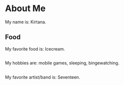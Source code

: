 # About Me
My name is: Kirtana.

## Food
My favorite food is: Icecream.

## 
My hobbies are: mobile games, sleeping, bingewatching.

##
My favorite artist/band is: Seventeen.

